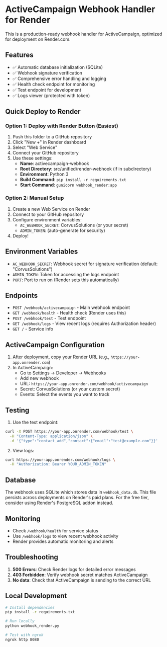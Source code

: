 # ActiveCampaign Webhook Handler for Render

This is a production-ready webhook handler for ActiveCampaign, optimized for deployment on Render.com.

## Features

- ✅ Automatic database initialization (SQLite)
- ✅ Webhook signature verification
- ✅ Comprehensive error handling and logging
- ✅ Health check endpoint for monitoring
- ✅ Test endpoint for development
- ✅ Logs viewer (protected with token)

## Quick Deploy to Render

### Option 1: Deploy with Render Button (Easiest)

1. Push this folder to a GitHub repository
2. Click "New +" in Render dashboard
3. Select "Web Service"
4. Connect your GitHub repository
5. Use these settings:
   - **Name**: activecampaign-webhook
   - **Root Directory**: src/unified/render-webhook (if in subdirectory)
   - **Environment**: Python 3
   - **Build Command**: `pip install -r requirements.txt`
   - **Start Command**: `gunicorn webhook_render:app`

### Option 2: Manual Setup

1. Create a new Web Service on Render
2. Connect to your GitHub repository
3. Configure environment variables:
   - `AC_WEBHOOK_SECRET`: CorvusSolutions (or your secret)
   - `ADMIN_TOKEN`: (auto-generate for security)
4. Deploy!

## Environment Variables

- `AC_WEBHOOK_SECRET`: Webhook secret for signature verification (default: "CorvusSolutions")
- `ADMIN_TOKEN`: Token for accessing the logs endpoint
- `PORT`: Port to run on (Render sets this automatically)

## Endpoints

- `POST /webhook/activecampaign` - Main webhook endpoint
- `GET /webhook/health` - Health check (Render uses this)
- `POST /webhook/test` - Test endpoint
- `GET /webhook/logs` - View recent logs (requires Authorization header)
- `GET /` - Service info

## ActiveCampaign Configuration

1. After deployment, copy your Render URL (e.g., `https://your-app.onrender.com`)
2. In ActiveCampaign:
   - Go to Settings → Developer → Webhooks
   - Add new webhook
   - URL: `https://your-app.onrender.com/webhook/activecampaign`
   - Secret: CorvusSolutions (or your custom secret)
   - Events: Select the events you want to track

## Testing

1. Use the test endpoint:
```bash
curl -X POST https://your-app.onrender.com/webhook/test \
  -H "Content-Type: application/json" \
  -d '{"type":"contact_add","contact":{"email":"test@example.com"}}'
```

2. View logs:
```bash
curl https://your-app.onrender.com/webhook/logs \
  -H "Authorization: Bearer YOUR_ADMIN_TOKEN"
```

## Database

The webhook uses SQLite which stores data in `webhook_data.db`. This file persists across deployments on Render's paid plans. For the free tier, consider using Render's PostgreSQL addon instead.

## Monitoring

- Check `/webhook/health` for service status
- Use `/webhook/logs` to view recent webhook activity
- Render provides automatic monitoring and alerts

## Troubleshooting

1. **500 Errors**: Check Render logs for detailed error messages
2. **403 Forbidden**: Verify webhook secret matches ActiveCampaign
3. **No data**: Check that ActiveCampaign is sending to the correct URL

## Local Development

```bash
# Install dependencies
pip install -r requirements.txt

# Run locally
python webhook_render.py

# Test with ngrok
ngrok http 8080
```